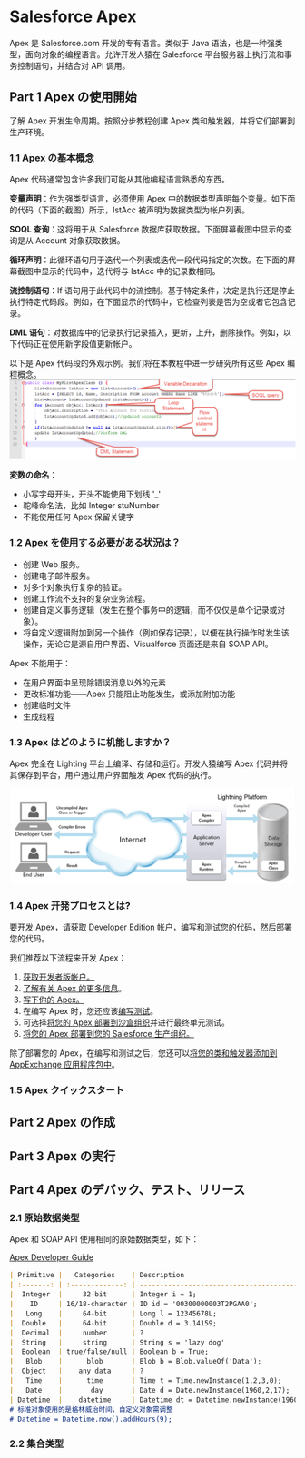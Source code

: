 # Salesforce Apex


Apex 是 Salesforce.com 开发的专有语言。类似于 Java 语法，也是一种强类型，面向对象的编程语言。允许开发人猿在 Salesforce 平台服务器上执行流和事务控制语句，并结合对 API 调用。

<!--more-->

## Part 1 Apex の使用開始

了解 Apex 开发生命周期。按照分步教程创建 Apex 类和触发器，并将它们部署到生产环境。

### 1.1 Apex の基本概念

Apex 代码通常包含许多我们可能从其他编程语言熟悉的东西。

**变量声明**：作为强类型语言，必须使用 Apex 中的数据类型声明每个变量。如下面的代码（下面的截图）所示，lstAcc 被声明为数据类型为帐户列表。

**SOQL 查询**：这将用于从 Salesforce 数据库获取数据。下面屏幕截图中显示的查询是从 Account 对象获取数据。

**循环声明**：此循环语句用于迭代一个列表或迭代一段代码指定的次数。在下面的屏幕截图中显示的代码中，迭代将与 lstAcc 中的记录数相同。

**流控制语句**：If 语句用于此代码中的流控制。基于特定条件，决定是执行还是停止执行特定代码段。例如，在下面显示的代码中，它检查列表是否为空或者它包含记录。

**DML 语句**：对数据库中的记录执行记录插入，更新，上升，删除操作。例如，以下代码正在使用新字段值更新帐户。

以下是 Apex 代码段的外观示例。我们将在本教程中进一步研究所有这些 Apex 编程概念。![apex_sample_code_syntax](https://raw.githubusercontent.com/goatup/blog-images/main/salesforce%20apex/20210711192246.jpg)

**変数の命名**：

- 小写字母开头，开头不能使用下划线 '_'
- 驼峰命名法，比如 Integer stuNumber
- 不能使用任何 Apex 保留关键字

### 1.2 Apex を使用する必要がある状況は？

- 创建 Web 服务。
- 创建电子邮件服务。
- 对多个对象执行复杂的验证。
- 创建工作流不支持的复杂业务流程。
- 创建自定义事务逻辑（发生在整个事务中的逻辑，而不仅仅是单个记录或对象）。
- 将自定义逻辑附加到另一个操作（例如保存记录），以便在执行操作时发生该操作，无论它是源自用户界面、Visualforce 页面还是来自 SOAP API。

Apex 不能用于：

- 在用户界面中呈现除错误消息以外的元素
- 更改标准功能——Apex 只能阻止功能发生，或添加附加功能
- 创建临时文件
- 生成线程

### 1.3 Apex はどのように机能しますか？

Apex 完全在 Lighting 平台上编译、存储和运行。开发人猿编写 Apex 代码并将其保存到平台，用户通过用户界面触发 Apex 代码的执行。

![apex](https://raw.githubusercontent.com/goatup/blog-images/main/salesforce%20apex/20210716194211.png)

### 1.4 Apex 开発プロセスとは?

要开发 Apex，请获取 Developer Edition 帐户，编写和测试您的代码，然后部署您的代码。

我们推荐以下流程来开发 Apex：

1. [获取开发者版帐户。](https://developer.salesforce.com/docs/atlas.en-us.apexcode.meta/apexcode/apex_intro_get_dev_account.htm)
2. [了解有关 Apex 的更多信息](https://developer.salesforce.com/docs/atlas.en-us.apexcode.meta/apexcode/apex_intro_learning_apex.htm)。
3. [写下你的 Apex。](https://developer.salesforce.com/docs/atlas.en-us.apexcode.meta/apexcode/apex_intro_writing_apex.htm)
4. 在编写 Apex 时，您还应该[编写测试](https://developer.salesforce.com/docs/atlas.en-us.apexcode.meta/apexcode/apex_intro_writing_tests.htm)。
5. 可选择[将您的 Apex 部署到沙盒组织](https://developer.salesforce.com/docs/atlas.en-us.apexcode.meta/apexcode/apex_intro_deploying_to_sandbox.htm)并进行最终单元测试。
6. [将您的 Apex 部署到您的 Salesforce 生产组织。](https://developer.salesforce.com/docs/atlas.en-us.apexcode.meta/apexcode/apex_intro_deploying_to_production.htm)

除了部署您的 Apex，在编写和测试之后，您还可以[将您的类和触发器添加到 AppExchange 应用程序包中](https://developer.salesforce.com/docs/atlas.en-us.apexcode.meta/apexcode/apex_intro_AppExchange.htm)。

### 1.5 Apex クイックスタート



## Part 2 Apex の作成

## Part 3 Apex の実行

## Part 4 Apex のデバック、テスト、リリース



### 2.1 原始数据类型

Apex 和 SOAP API 使用相同的原始数据类型，如下：

[Apex Developer Guide](https://developer.salesforce.com/docs/atlas.en-us.apexcode.meta/apexcode/langCon_apex_primitives.htm)

```markdown
| Primitive |   Categories    | Description                                          |
| :-------: | :-------------: | ---------------------------------------------------- |
|  Integer  |     32-bit      | Integer i = 1;                                       |
|    ID     | 16/18-character | ID id = '00300000003T2PGAA0';                        |
|   Long    |     64-bit      | Long l = 12345678L;                                  |
|  Double   |     64-bit      | Double d = 3.14159;                                  |
|  Decimal  |     number      | ?                                                    |
|  String   |     string      | String s = 'lazy dog'                                |
|  Boolean  | true/false/null | Boolean b = True;                                    |
|   Blob    |      blob       | Blob b = Blob.valueOf('Data');                       |
|  Object   |    any data     | ?                                                    |
|   Time    |      time       | Time t = Time.newInstance(1,2,3,0);                  |
|   Date    |       day       | Date d = Date.newInstance(1960,2,17);                |
| Datetime  |    datetime     | Datetime dt = Datetime.newInstance(1960,2,17,1,2,3); |
# 标准对象使用的是格林威治时间，自定义对象需调整
# Datetime = Datetime.now().addHours(9);
```

### 2.2 集合类型


